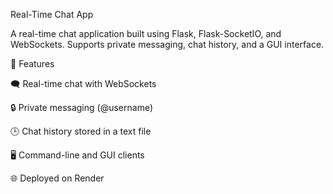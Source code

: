 Real-Time Chat App

A real-time chat application built using Flask, Flask-SocketIO, and WebSockets. Supports private messaging, chat history, and a GUI interface.

🌟 Features

🗨️ Real-time chat with WebSockets

🔒 Private messaging (@username)

🕒 Chat history stored in a text file

🖥️ Command-line and GUI clients

🌐 Deployed on Render